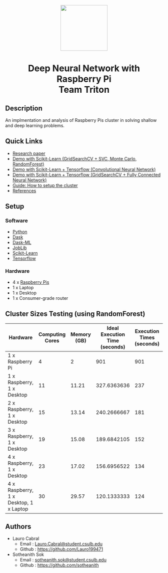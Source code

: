 <p align="center">
 <img width="150" height="146" src="https://user-images.githubusercontent.com/13907836/51081445-7d0d9300-16a4-11e9-8e4d-6ccad8359bf8.png">
</p>

<h1 align="center">Deep Neural Network with Raspberry Pi <br> Team Triton </h1>

 ## Description
 An implmentation and analysis of Raspberry Pis cluster in solving shallow and deep learning problems.
 ## Quick Links
  - [Research paper](https://github.com/sotheanith/DNN-with-Raspberry-Pi-by-Triton/blob/master/Research%20Paper/report.pdf)
  - [Demo with Scikit-Learn (GridSearchCV + SVC, Monte Carlo, RandomForest)]()
  - [Demo with Scikit-Learn + Tensorflow (Convolutional Neural Network)]()
  - [Demo with Scikit-Learn + Tensorflow (GridSearchCV + Fully Connected Neural Network)]()
  - [Guide: How to setup the cluster](https://github.com/sotheanith/DNN-with-Raspberry-Pi-by-Triton/blob/master/HowToSetup.pdf)
  - [References](https://github.com/sotheanith/DNN-with-Raspberry-Pi-by-Triton/tree/master/References)
 ## Setup
  ### Software
   - [Python](https://www.python.org/)
   - [Dask](https://dask.org/)
   - [Dask-ML](https://ml.dask.org/)
   - [JobLib](https://joblib.readthedocs.io/en/latest/)
   - [Scikit-Learn](https://scikit-learn.org/stable/)
   - [Tensorflow](https://www.tensorflow.org/)
  ### Hardware
   - 4 x [Raspberry Pis](https://www.raspberrypi.org/products/raspberry-pi-4-model-b/)
   - 1 x Laptop
   - 1 x Desktop
   - 1 x Consumer-grade router
 ## Cluster Sizes Testing (using RandomForest)
  Hardware                               | Computing Cores | Memory (GB) | Ideal Execution Time (seconds) | Execution Times (seconds) | Scalability 
  -------------------------------------- | --------------- | ----------- | ------------------------------ | ------------------------- | -----------
  1 x Raspberry Pi                       | 4               | 2           | 901                            | 901                       | 1            
  1 x Raspberry, 1 x Desktop             | 11              | 11.21       | 327.6363636                    | 237                       | 1.382431914            
  2 x Raspberry, 1 x Desktop             | 15              | 13.14       | 240.2666667                    | 181                       | 1.327440147            
  3 x Raspberry, 1 x Desktop             | 19              | 15.08       | 189.6842105                    | 152                       | 1.247922438            
  4 x Raspberry, 1 x Desktop             | 23              | 17.02       | 156.6956522                    | 134                       | 1.169370539            
  4 x Raspberry, 1 x Desktop, 1 x Laptop | 30              | 29.57       | 120.1333333                    | 124                       | 0.968817204
 ## Authors
  - Lauro Cabral
    - Email  : Lauro.Cabral@student.csulb.edu
    - Github : https://github.com/Lauro199471
  - Sotheanith Sok
    - Email  : sotheanith.sok@student.csulb.edu
    - Github : https://github.com/sotheanith
